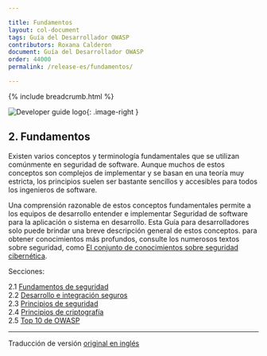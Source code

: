 ```yaml
---

title: Fundamentos
layout: col-document
tags: Guía del Desarrollador OWASP
contributors: Roxana Calderon
document: Guía del Desarrollador OWASP
order: 44000
permalink: /release-es/fundamentos/

---
```


{% include breadcrumb.html %}

<style type="text/css">
.image-right {
  height: 180px;
  display: block;
  margin-left: auto;
  margin-right: auto;
  float: right;
}
</style>

![Developer guide logo](../../assets/images/dg_logo.png "OWASP Developer Guide"){: .image-right }

## 2. Fundamentos

Existen varios conceptos y terminología fundamentales que se utilizan comúnmente en seguridad de software.
Aunque muchos de estos conceptos son complejos de implementar y se basan en una teoría muy estricta,
los principios suelen ser bastante sencillos y accesibles para todos los ingenieros de software.

Una comprensión razonable de estos conceptos fundamentales permite a los equipos de desarrollo entender e implementar
Seguridad de software para la aplicación o sistema en desarrollo.
Esta Guía para desarrolladores solo puede brindar una breve descripción general de estos conceptos.
para obtener conocimientos más profundos, consulte los numerosos textos sobre seguridad,
como [El conjunto de conocimientos sobre seguridad cibernética][cbok].

Secciones:

2.1 [Fundamentos de seguridad](01-security-fundamentals.md)  
2.2 [Desarrollo e integración seguros](02-secure-development.md)  
2.3 [Principios de seguridad](03-security-principles.md)  
2.4 [Principios de criptografía](04-crypto-principles.md)  
2.5 [Top 10 de OWASP](05-top-ten.md)  

----

Traducción de versión [original en inglés][release0400]

[cbok]: https://www.cybok.org/
[release0400]: https://github.com/OWASP/www-project-developer-guide/blob/main/release/04-foundations/toc.md
